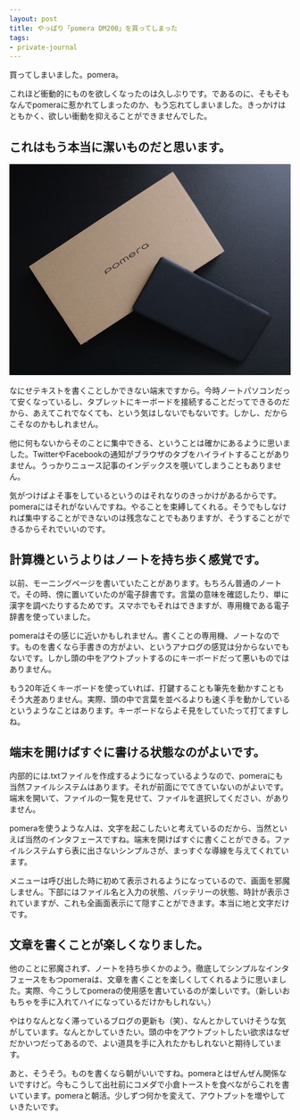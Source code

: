 ```yaml
---
layout: post
title: やっぱり「pomera DM200」を買ってしまった
tags:
- private-journal
---
```


買ってしまいました。pomera。

これほど衝動的にものを欲しくなったのは久しぶりです。であるのに、そもそもなんでpomeraに惹かれてしまったのか、もう忘れてしまいました。きっかけはともかく、欲しい衝動を抑えることができませんでした。

これはもう本当に潔いものだと思います。
----

![pomeraと外箱](../images/posts/2018-04-12/pomera-and-outer-case.jpg)

なにせテキストを書くことしかできない端末ですから。今時ノートパソコンだって安くなっているし、タブレットにキーボードを接続することだってできるのだから、あえてこれでなくても、という気はしないでもないです。しかし、だからこそなのかもしれません。

他に何もないからそのことに集中できる、ということは確かにあるように思いました。TwitterやFacebookの通知がブラウザのタブをハイライトすることがありません。うっかりニュース記事のインデックスを覗いてしまうこともありません。

気がつけばよそ事をしているというのはそれなりのきっかけがあるからです。pomeraにはそれがないんですね。やることを束縛してくれる。そうでもしなければ集中することができないのは残念なことでもありますが、そうすることができるからそれでいいのです。

計算機というよりはノートを持ち歩く感覚です。
----

以前、モーニングページを書いていたことがあります。もちろん普通のノートで。その時、傍に置いていたのが電子辞書です。言葉の意味を確認したり、単に漢字を調べたりするためです。スマホでもそれはできますが、専用機である電子辞書を使っていました。

pomeraはその感じに近いかもしれません。書くことの専用機、ノートなのです。ものを書くなら手書きの方がよい、というアナログの感覚は分からないでもないです。しかし頭の中をアウトプットするのにキーボードだって悪いものではありません。

もう20年近くキーボードを使っていれば、打鍵することも筆先を動かすこともそう大差ありません。実際、頭の中で言葉を並べるよりも速く手を動かしているというようなことはあります。キーボードならよそ見をしていたって打てますしね。

端末を開けばすぐに書ける状態なのがよいです。
----

内部的には.txtファイルを作成するようになっているようなので、pomeraにも当然ファイルシステムはあります。それが前面にでてきていないのがよいです。端末を開いて、ファイルの一覧を見せて、ファイルを選択してください、がありません。

pomeraを使うような人は、文字を起こしたいと考えているのだから、当然といえば当然のインタフェースですね。端末を開けばすぐに書くことができる。ファイルシステムすら表に出さないシンプルさが、まっすぐな導線を与えてくれています。

メニューは呼び出した時に初めて表示されるようになっているので、画面を邪魔しません。下部にはファイル名と入力の状態、バッテリーの状態、時計が表示されていますが、これも全画面表示にて隠すことができます。本当に地と文字だけです。

文章を書くことが楽しくなりました。
----

他のことに邪魔されず、ノートを持ち歩くかのよう。徹底してシンプルなインタフェースをもつpomeraは、文章を書くことを楽しくしてくれるように思いました。実際、今こうしてpomeraの使用感を書いているのが楽しいです。（新しいおもちゃを手に入れてハイになっているだけかもしれない。）

やはりなんとなく滞っているブログの更新も（笑）、なんとかしていけそうな気がしています。なんとかしていきたい。頭の中をアウトプットしたい欲求はなぜだかいつだってあるので、よい道具を手に入れたかもしれないと期待しています。

あと、そうそう。ものを書くなら朝がいいですね。pomeraとはぜんぜん関係ないですけど。今もこうして出社前にコメダで小倉トーストを食べながらこれを書いています。pomeraと朝活。少しずつ何かを変えて、アウトプットを増やしていきたいです。
